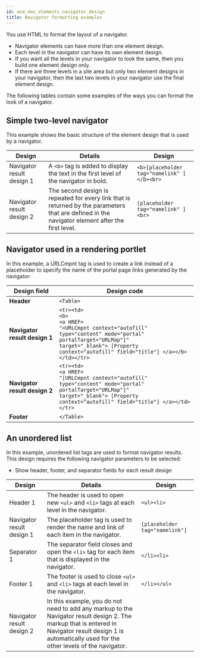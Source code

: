 ```yaml
---
id: wcm_dev_elements_navigator_design
title: Navigator formatting examples
---
```


You use HTML to format the layout of a navigator.

-   Navigator elements can have more than one element design.
-   Each level in the navigator can have its own element design.
-   If you want all the levels in your navigator to look the same, then you build one element design only.
-   If there are three levels in a site area but only two element designs in your navigator, then the last two levels in your navigator use the final element design.

The following tables contain some examples of the ways you can format the look of a navigator.

## Simple two-level navigator

This example shows the basic structure of the element design that is used by a navigator.

|Design|Details|Design|
|------|-------|------|
|Navigator result design 1|A `<b>` tag is added to display the text in the first level of the navigator in bold.|`<b>[placeholder tag="namelink" ]</b><br>`|
|Navigator result design 2|The second design is repeated for every link that is returned by the parameters that are defined in the navigator element after the first level.|`[placeholder tag="namelink" ]`<br>`<br>`|

## Navigator used in a rendering portlet

In this example, a URLCmpnt tag is used to create a link instead of a placeholder to specify the name of the portal page links generated by the navigator:

|Design field|Design code|
|------------|-----------|
|**Header**|`<Table>`|
|**Navigator result design 1**|`<tr><td>`<br>`<b>`<br>`<a HREF=`<br>`"<URLCmpnt context="autofill" type="content" mode="portal" portalTarget="URLMap"]"`<br>`target="_blank"> [Property context="autofill" field="title"] </a></b>`<br>`</td></tr>`|
|**Navigator result design 2**|`<tr><td>`<br>`<a HREF=`<br>`"[URLCmpnt context="autofill" type="content" mode="portal" portalTarget="URLMap"]"`<br>`target="_blank"> [Property context="autofill" field="title"] </a></td></tr>`|
|**Footer**|`</Table>`|

## An unordered list

In this example, unordered list tags are used to format navigator results. This design requires the following navigator parameters to be selected:

-   Show header, footer, and separator fields for each result design

|Design|Details|Design|
|------|-------|------|
|Header 1|The header is used to open new `<ul>` and `<li>` tags at each level in the navigator.|`<ul><li>`|
|Navigator result design 1|The placeholder tag is used to render the name and link of each item in the navigator.|`[placeholder tag="namelink"]`|
|Separator 1|The separator field closes and open the `<li>` tag for each item that is displayed in the navigator.|`</li><li>`|
|Footer 1|The footer is used to close `<ul>` and `<li>` tags at each level in the navigator.|`</li></ul>`|
|Navigator result design 2|In this example, you do not need to add any markup to the Navigator result design 2. The markup that is entered in Navigator result design 1 is automatically used for the other levels of the navigator.| |

